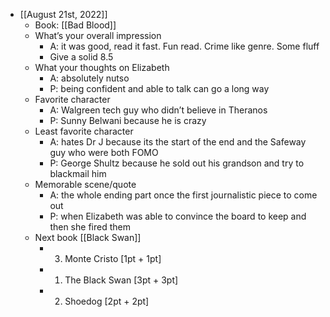 - [[August 21st, 2022]]
    - Book: [[Bad Blood]]
    - What’s your overall impression
        - A: it was good, read it fast. Fun read. Crime like genre. Some fluff
        - Give a solid 8.5
    - What your thoughts on Elizabeth
        - A: absolutely nutso 
        - P: being confident and able to talk can go a long way
    - Favorite character
        - A: Walgreen tech guy who didn’t believe in Theranos
        - P: Sunny Belwani because he is crazy
    - Least favorite character
        - A: hates Dr J because its the start of the end and the Safeway guy who were both FOMO
        - P: George Shultz because he sold out his grandson and try to blackmail him
    - Memorable scene/quote
        - A: the whole ending part once the first journalistic piece to come out
        - P: when Elizabeth was able to convince the board to keep and then she fired them
    - Next book [[Black Swan]]
        - 3. Monte Cristo [1pt + 1pt]
        - 1. The Black Swan [3pt + 3pt]
        - 2. Shoedog [2pt + 2pt]
